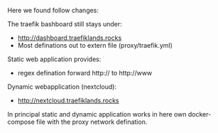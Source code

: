 Here we found follow changes:

The traefik bashboard still stays under:

 - http://dashboard.traefiklands.rocks
 - Most definations out to extern file (proxy/traefik.yml)

Static web application provides:

 - regex defination forward http:// to http://www

Dynamic webapplication (nextcloud):

 - http://nextcloud.traefiklands.rocks

In principal static and dynamic application
works in here own docker-compose file with the
proxy network defination.
